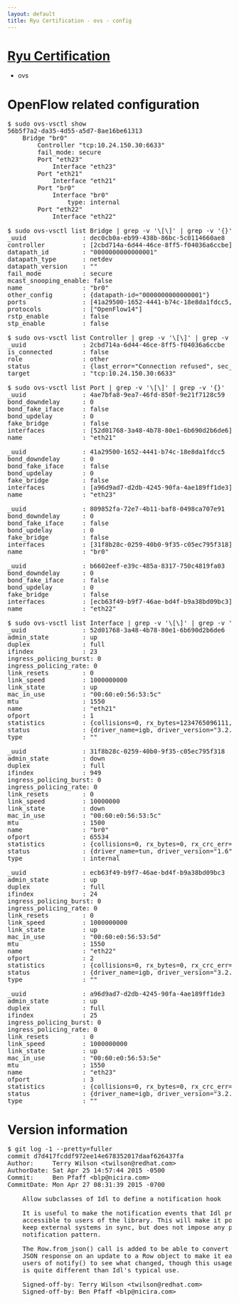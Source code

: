 ```yaml
---
layout: default
title: Ryu Certification - ovs - config
---
```

# [Ryu Certification](http://osrg.github.io/ryu/certification.html)
* ovs 

# OpenFlow related configuration
<pre>
$ sudo ovs-vsctl show
56b5f7a2-da35-4d55-a5d7-8ae16be61313
    Bridge "br0"
        Controller "tcp:10.24.150.30:6633"
        fail_mode: secure
        Port "eth23"
            Interface "eth23"
        Port "eth21"
            Interface "eth21"
        Port "br0"
            Interface "br0"
                type: internal
        Port "eth22"
            Interface "eth22"

$ sudo ovs-vsctl list Bridge | grep -v '\[\]' | grep -v '{}'
_uuid               : dec0cb0a-eb99-438b-86bc-5c0114660ae8
controller          : [2cbd714a-6d44-46ce-8ff5-f04036a6ccbe]
datapath_id         : "0000000000000001"
datapath_type       : netdev
datapath_version    : "<built-in>"
fail_mode           : secure
mcast_snooping_enable: false
name                : "br0"
other_config        : {datapath-id="0000000000000001"}
ports               : [41a29500-1652-4441-b74c-18e8da1fdcc5, 4ae7bfa8-9ea7-46fd-850f-9e21f7128c59, 809852fa-72e7-4b11-baf8-0498ca707e91, b6602eef-e39c-485a-8317-750c4819fa03]
protocols           : ["OpenFlow14"]
rstp_enable         : false
stp_enable          : false

$ sudo ovs-vsctl list Controller | grep -v '\[\]' | grep -v '{}'
_uuid               : 2cbd714a-6d44-46ce-8ff5-f04036a6ccbe
is_connected        : false
role                : other
status              : {last_error="Connection refused", sec_since_connect="647", sec_since_disconnect="2", state=BACKOFF}
target              : "tcp:10.24.150.30:6633"

$ sudo ovs-vsctl list Port | grep -v '\[\]' | grep -v '{}'
_uuid               : 4ae7bfa8-9ea7-46fd-850f-9e21f7128c59
bond_downdelay      : 0
bond_fake_iface     : false
bond_updelay        : 0
fake_bridge         : false
interfaces          : [52d01768-3a48-4b78-80e1-6b690d2b6de6]
name                : "eth21"

_uuid               : 41a29500-1652-4441-b74c-18e8da1fdcc5
bond_downdelay      : 0
bond_fake_iface     : false
bond_updelay        : 0
fake_bridge         : false
interfaces          : [a96d9ad7-d2db-4245-90fa-4ae189ff1de3]
name                : "eth23"

_uuid               : 809852fa-72e7-4b11-baf8-0498ca707e91
bond_downdelay      : 0
bond_fake_iface     : false
bond_updelay        : 0
fake_bridge         : false
interfaces          : [31f8b28c-0259-40b0-9f35-c05ec795f318]
name                : "br0"

_uuid               : b6602eef-e39c-485a-8317-750c4819fa03
bond_downdelay      : 0
bond_fake_iface     : false
bond_updelay        : 0
fake_bridge         : false
interfaces          : [ecb63f49-b9f7-46ae-bd4f-b9a38bd09bc3]
name                : "eth22"

$ sudo ovs-vsctl list Interface | grep -v '\[\]' | grep -v '{}'
_uuid               : 52d01768-3a48-4b78-80e1-6b690d2b6de6
admin_state         : up
duplex              : full
ifindex             : 23
ingress_policing_burst: 0
ingress_policing_rate: 0
link_resets         : 0
link_speed          : 1000000000
link_state          : up
mac_in_use          : "00:60:e0:56:53:5c"
mtu                 : 1550
name                : "eth21"
ofport              : 1
statistics          : {collisions=0, rx_bytes=1234765096111, rx_crc_err=0, rx_dropped=0, rx_errors=0, rx_frame_err=0, rx_over_err=0, rx_packets=823566386, tx_bytes=0, tx_dropped=0, tx_errors=0, tx_packets=0}
status              : {driver_name=igb, driver_version="3.2.10-k", firmware_version="2.10-9"}
type                : ""

_uuid               : 31f8b28c-0259-40b0-9f35-c05ec795f318
admin_state         : down
duplex              : full
ifindex             : 949
ingress_policing_burst: 0
ingress_policing_rate: 0
link_resets         : 0
link_speed          : 10000000
link_state          : down
mac_in_use          : "00:60:e0:56:53:5c"
mtu                 : 1500
name                : "br0"
ofport              : 65534
statistics          : {collisions=0, rx_bytes=0, rx_crc_err=0, rx_dropped=0, rx_errors=0, rx_frame_err=0, rx_over_err=0, rx_packets=0, tx_bytes=0, tx_dropped=0, tx_errors=0, tx_packets=0}
status              : {driver_name=tun, driver_version="1.6", firmware_version="N/A"}
type                : internal

_uuid               : ecb63f49-b9f7-46ae-bd4f-b9a38bd09bc3
admin_state         : up
duplex              : full
ifindex             : 24
ingress_policing_burst: 0
ingress_policing_rate: 0
link_resets         : 0
link_speed          : 1000000000
link_state          : up
mac_in_use          : "00:60:e0:56:53:5d"
mtu                 : 1550
name                : "eth22"
ofport              : 2
statistics          : {collisions=0, rx_bytes=0, rx_crc_err=0, rx_dropped=0, rx_errors=0, rx_frame_err=0, rx_over_err=0, rx_packets=0, tx_bytes=631573518277, tx_dropped=0, tx_errors=0, tx_packets=421221069}
status              : {driver_name=igb, driver_version="3.2.10-k", firmware_version="2.10-9"}
type                : ""

_uuid               : a96d9ad7-d2db-4245-90fa-4ae189ff1de3
admin_state         : up
duplex              : full
ifindex             : 25
ingress_policing_burst: 0
ingress_policing_rate: 0
link_resets         : 0
link_speed          : 1000000000
link_state          : up
mac_in_use          : "00:60:e0:56:53:5e"
mtu                 : 1550
name                : "eth23"
ofport              : 3
statistics          : {collisions=0, rx_bytes=0, rx_crc_err=0, rx_dropped=0, rx_errors=0, rx_frame_err=0, rx_over_err=0, rx_packets=0, tx_bytes=43299996000, tx_dropped=0, tx_errors=0, tx_packets=28866664}
status              : {driver_name=igb, driver_version="3.2.10-k", firmware_version="2.10-9"}
type                : ""
</pre>

# Version information
<pre>
$ git log -1 --pretty=fuller
commit d7d417fcddf972ee14e678352017daaf626437fa
Author:     Terry Wilson &lt;twilson@redhat.com&gt;
AuthorDate: Sat Apr 25 14:57:44 2015 -0500
Commit:     Ben Pfaff &lt;blp@nicira.com&gt;
CommitDate: Mon Apr 27 08:31:39 2015 -0700

    Allow subclasses of Idl to define a notification hook
    
    It is useful to make the notification events that Idl processes
    accessible to users of the library. This will make it possible to
    keep external systems in sync, but does not impose any particular
    notification pattern.
    
    The Row.from_json&#40;&#41; call is added to be able to convert the 'old'
    JSON response on an update to a Row object to make it easy for
    users of notify&#40;&#41; to see what changed, though this usage of Row
    is quite different than Idl's typical use.
    
    Signed-off-by: Terry Wilson &lt;twilson@redhat.com&gt;
    Signed-off-by: Ben Pfaff &lt;blp@nicira.com&gt;
</pre>
